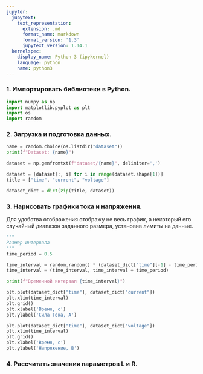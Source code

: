 ```yaml
---
jupyter:
  jupytext:
    text_representation:
      extension: .md
      format_name: markdown
      format_version: '1.3'
      jupytext_version: 1.14.1
  kernelspec:
    display_name: Python 3 (ipykernel)
    language: python
    name: python3
---
```


<!-- #region pycharm={"name": "#%% md\n"} -->
### 1. Импортировать библиотеки в Python.
<!-- #endregion -->

```python pycharm={"name": "#%%\n"}
import numpy as np
import matplotlib.pyplot as plt
import os
import random
```

<!-- #region pycharm={"name": "#%% md\n"} -->
### 2. Загрузка и подготовка данных.
<!-- #endregion -->

```python pycharm={"name": "#%%\n"}
name = random.choice(os.listdir("dataset"))
print(f"Dataset: {name}")

dataset = np.genfromtxt(f"dataset/{name}", delimiter=',')

dataset = [dataset[:, i] for i in range(dataset.shape[1])]
title = ["time", "current", "voltage"]

dataset_dict = dict(zip(title, dataset))
```

<!-- #region pycharm={"name": "#%% md\n"} -->
### 3. Нарисовать графики тока и напряжения.

Для удобства отображения отображу не весь график, а некоторый его случайный диапазон заданного размера, установив лимиты на данные.
<!-- #endregion -->

```python pycharm={"name": "#%%\n"}
"""
Размер интервала
"""
time_period = 0.5
```

```python pycharm={"name": "#%%\n"}
time_interval = random.random() * (dataset_dict["time"][-1] - time_period)
time_interval = (time_interval, time_interval + time_period)

print(f"Временной интервал {time_interval}")
```

```python pycharm={"name": "#%%\n"}
plt.plot(dataset_dict["time"], dataset_dict["current"])
plt.xlim(time_interval)
plt.grid()
plt.xlabel('Время, с')
plt.ylabel('Сила Тока, А')
```

```python pycharm={"name": "#%%\n"}
plt.plot(dataset_dict["time"], dataset_dict["voltage"])
plt.xlim(time_interval)
plt.grid()
plt.xlabel('Время, с')
plt.ylabel('Напряжение, В')
```

<!-- #region pycharm={"name": "#%% md\n"} -->
### 4. Рассчитать значения параметров L и R.
<!-- #endregion -->

```python pycharm={"name": "#%%\n"}

```

```python pycharm={"name": "#%%\n"}

```

```python pycharm={"name": "#%%\n"}

```

```python pycharm={"name": "#%%\n"}

```
